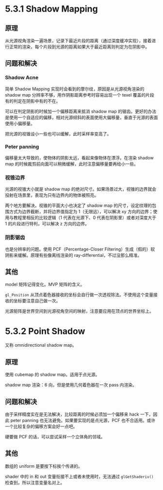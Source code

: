 # 5.3.1 Shadow Mapping

## 原理

从光源视角渲染一遍场景，记录下最近片段的距离（通过深度缓冲实现），接着进行正常的渲染，每个片段到光源的距离如果大于最近距离则判定为在阴影中。

## 问题和解决

### Shadow Acne

简单 Shadow Mapping 实现时会看到的摩尔纹，原因是从光源视角渲染的 shadow map 分辨率不够，用作阴影距离参考时容易出现一个 texel 覆盖的片段有的判定在阴影中有的不在。

可以在判定阴影的时候加一个偏移距离来抵消 shadow map 的锯齿。更好的办法是使用一个自适应的偏移，相对光源倾斜的表面使用大偏移量，垂直于光源的表面使用小偏移量。

把光源的视锥设小一些也可以缓解，此时采样率变高了。

### Peter panning

偏移量太大导致的，使物体的阴影太远，看起来像物体在漂浮。在渲染 shadow map 的时候裁剪前向面可以稍微缓解，此时注意偏移量要再给小一些。

### 视锥边界

光源的视锥大小就是 shadow map 的绝对尺寸。如果场景过大，视锥的边界就会投射在场景里，表现为只有边界内的物体被照亮。

两个地方要解决。视锥的平面大小也决定了 shadow map 的尺寸，设定纹理的包围方式为边界截断，并将边界值指定为 1（无限远），可以解决 xy 方向的边界；使用与教程里相反的比较逻辑（1 代表在光源下、0 代表在阴影里）或者对深度大于 1 的片段进行特判，可以解决 z 方向的边界。

### 阴影锯齿

也是分辨率的问题。使用 PCF（Percentage-Closer Filtering）生成（假的）软阴影来缓解。原理有些像离线渲染的 ray-differential，不过没那么精准。

## 其他

model 矩阵记得变化。MVP 矩阵的含义。

`gl_Position` 从顶点着色器接收的坐标会自行做一次透视除法。不使用这个变量接收的坐标要注意自己做一次。

光源矩阵是世界空间到光源视角空间的映射，注意要应用在顶点的世界坐标上。

# 5.3.2 Point Shadow

又称 omnidirectional shadow map。

## 原理

使用 cubemap 的 shadow map。适用于点光源。

shadow map 渲染：6 向，但是使用几何着色器在一次 pass 内渲染。


## 问题和解决

由于采样精度实在是无法解决，比较距离的时候必须加一个偏移来 hack 一下，因此 peter panning 也无法避免。如果要实现的是点光源，PCF 也不合适用。或许一个比较复杂的偏移方案会好一点吧。

硬要做 PCF 的话，可以尝试采样一个立体角的邻域。

## 其他

数组的 uniform 是要按下标挨个传递的。

shader 中的 in 和 out 变量衔接不上或者未使用时，无法通过 `glGetShaderiv()` 检查到，所以注意变量名对上。